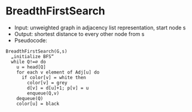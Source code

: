 # BreadthFirstSearch

- Input: unweighted graph in adjacency list representation, start node s
- Output: shortest distance to every other node from s
- Pseudocode:
```
BreadthFirstSearch(G,s)
  „initialize BFS“
  while Q!=∅ do
    u = head[Q]
    for each v element of Adj[u] do
      if color[v] = white then
        color[v] = grey
        d[v] = d[u]+1; p[v] = u
        enqueue(Q,v)
    dequeue(Q)
    color[u] = black
```
